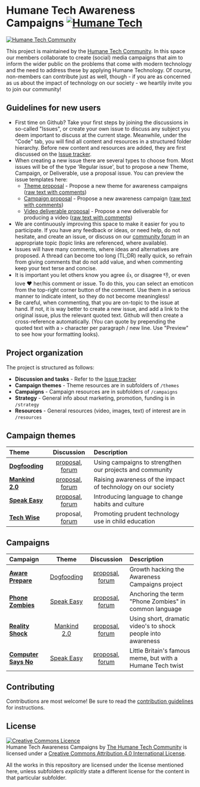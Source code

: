 # Humane Tech Awareness Campaigns [![Humane Tech](https://raw.githubusercontent.com/engagingspaces/awesome-humane-tech/master/humane-tech-badge.svg?sanitize=true)](https://github.com/engagingspaces/awesome-humane-tech)

[![Humane Tech Community](https://raw.githubusercontent.com/humanetech-community/humanetech-community-artwork/master/community-artwork/logos/humanetech-community-logo.svg?sanitize=true)](https://humanetech.community)

This project is maintained by the [Humane Tech Community](https://community.humanetech.com). In this space our members collaborate to create (social) media campaigns that aim to inform the wider public on the problems that come with modern technology and the need to address these by applying Humane Technology. Of course, non-members can contribute just as well, though - if you are as concerned as us about the impact of technology on our society - we heartily invite you to join our community!

## Guidelines for new users

- First time on Github? Take your first steps by joining the discussions in so-called "Issues", or create your own issue to discuss any subject you deem important to discuss at the current stage. Meanwhile, under the "Code" tab, you will find all content and resources in a structured folder hierarchy. Before new content and resources are added, they are first discussed on the [Issue tracker](https://github.com/humanetech-community/humanetech-community-awareness/issues).
- When creating a new issue there are several types to choose from. Most issues will be of the type 'Regular issue', but to propose a new Theme, Campaign, or Deliverable, use a proposal issue. You can preview the issue templates here:
  - [Theme proposal](.github/ISSUE_TEMPLATE/theme-proposal.md) - Propose a new theme for awareness campaigns ([raw text with comments](https://raw.githubusercontent.com/humanetech-community/humanetech-community-awareness/master/.github/ISSUE_TEMPLATE/theme-proposal.md))
  - [Campaign proposal](.github/ISSUE_TEMPLATE/campaign-proposal.md) - Propose a new awareness campaign ([raw text with comments](https://raw.githubusercontent.com/humanetech-community/humanetech-community-awareness/master/.github/ISSUE_TEMPLATE/campaign-proposal.md))
  - [Video deliverable proposal](.github/ISSUE_TEMPLATE/video-deliverable-proposal.md) - Propose a new deliverable for producing a video ([raw text with comments](https://raw.githubusercontent.com/humanetech-community/humanetech-community-awareness/master/.github/ISSUE_TEMPLATE/video-deliverable-proposal.md))
- We are continuously improving this space to make it easier for you to participate. If you have any feedback or ideas, or need help, do not hesitate, and create an issue, or discuss on our [community forum](https://community.humanetech.com) in an appropriate topic (topic links are referenced, where available).
- Issues will have many comments, where ideas and alternatives are proposed. A thread can become too long (TL;DR) really quick, so refrain from giving comments that do not add value, and when commenting keep your text terse and concise.
- It is important you let others know you agree :+1:, or disagree :-1:, or even love :heart: her/his comment or issue. To do this, you can select an emoticon from the top-right corner button of the comment. Use them in a serious manner to indicate intent, so they do not become meaningless!
- Be careful, when commenting, that you are on-topic to the issue at hand. If not, it is way better to create a new issue, and add a link to the original issue, plus the relevant quoted text. Github will then create a cross-reference automatically. (You can quote by prepending the quoted text with a `>` character per paragraph / new line. Use "Preview" to see how your formatting looks).

## Project organization

The project is structured as follows:

- **Discussion and tasks** - Refer to the [Issue tracker](https://github.com/humanetech-community/humanetech-community-awareness/issues)
- **Campaign themes** - Theme resources are in subfolders of `/themes`
- **Campaigns** - Campaign resources are in subfolders of `/campaigns`
- **Strategy** - General info about marketing, promotion, funding is in `/strategy`
- **Resources** - General resources (video, images, text) of interest are in `/resources`

## Campaign themes

| Theme | Discussion | Description |
| :--- | :---: | :--- |
| [**Dogfooding**](themes/dogfooding) | [proposal](https://github.com/humanetech-community/humanetech-community-awareness/issues/20), [forum](https://community.humanetech.com/t/dogfooding-using-campaigns-to-strengthen-our-projects-and-community/2825) | Using campaigns to strengthen our projects and community |
| [**Mankind 2.0**](themes/mankind-2.0) | [proposal](https://github.com/humanetech-community/humanetech-community-awareness/issues/1), [forum](https://community.humanetech.com/t/humanity-2-0-campaign-theme-making-people-aware-how-technology-impacts-their-lives/2785) | Raising awareness of the impact of technology on our society |
| [**Speak Easy**](themes/speak-easy) | [proposal](https://github.com/humanetech-community/humanetech-community-awareness/issues/19), [forum](https://community.humanetech.com/t/speak-easy-campaign-theme-introducing-language-to-change-habits-and-culture/2786) | Introducing language to change habits and culture |
| [**Tech Wise**](themes/tech-wise) | proposal, [forum](https://community.humanetech.com/t/tech-wise-campaign-theme-promoting-prudent-technology-use-in-child-education/2772) | Promoting prudent technology use in child education |

## Campaigns

| Campaign | Theme | Discussion | Description |
| :--- | :---: | :---: | :--- |
| [**Aware Prepare**](campaigns/aware-prepare) | [Dogfooding](themes/dogfooding/README.md) | [proposal](https://github.com/humanetech-community/humanetech-community-awareness/issues/24), [forum](https://community.humanetech.com/t/phone-zombies-campaign-anchoring-the-term-phone-zombies-in-common-language/2710) | Growth hacking the Awareness Campaigns project |
| [**Phone Zombies**](campaigns/phone-zombies) | [Speak Easy](themes/speak-easy/README.md) | [proposal](https://github.com/humanetech-community/humanetech-community-awareness/issues/25), [forum](https://community.humanetech.com/t/phone-zombies-campaign-anchoring-the-term-phone-zombies-in-common-language/2710) | Anchoring the term "Phone Zombies" in common language |
| [**Reality Shock**](campaigns/reality-shock) | [Mankind 2.0](themes/mankind-2.0/README.md) | [proposal](https://github.com/humanetech-community/humanetech-community-awareness/issues/7), [forum](https://community.humanetech.com/t/reality-shock-campaign-producing-short-dramatic-videos-to-raise-awareness/2767) | Using short, dramatic video's to shock people into awareness |
| [**Computer Says No**](campaigns/computer-says-no) | [Speak Easy](themes/speak-easy/README.md) | [proposal](https://github.com/humanetech-community/humanetech-community-awareness/issues/28), [forum](https://community.humanetech.com/t/computer-says-no-little-britains-famous-meme-but-with-a-humane-tech-twist/2845) | Little Britain's famous meme, but with a Humane Tech twist |

## Contributing

Contributions are most welcome! Be sure to read the [contribution guidelines](contributing.md) for instructions.

## License

<a rel="license" href="http://creativecommons.org/licenses/by/4.0/"><img alt="Creative Commons Licence" style="border-width:0" src="https://i.creativecommons.org/l/by/4.0/88x31.png" /></a><br /><span xmlns:dct="http://purl.org/dc/terms/" property="dct:title">Humane Tech Awareness Campaigns</span> by <a xmlns:cc="http://creativecommons.org/ns#" href="https://humanetech.community" property="cc:attributionName" rel="cc:attributionURL">The Humane Tech Community</a> is licensed under a <a rel="license" href="http://creativecommons.org/licenses/by/4.0/">Creative Commons Attribution 4.0 International License</a>.

All the works in this repository are licensed under the license mentioned here, unless subfolders _explicitly_ state a different license for the content in that particular subfolder.
